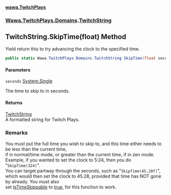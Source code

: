 #### [wawa.TwitchPlays](index.md 'index')
### [Wawa.TwitchPlays.Domains](Wawa.TwitchPlays.Domains.md 'Wawa.TwitchPlays.Domains').[TwitchString](TwitchString.md 'Wawa.TwitchPlays.Domains.TwitchString')

## TwitchString.SkipTime(float) Method

Yield return this to try advancing the clock to the specified time.

```csharp
public static Wawa.TwitchPlays.Domains.TwitchString SkipTime(float seconds);
```
#### Parameters

<a name='Wawa.TwitchPlays.Domains.TwitchString.SkipTime(float).seconds'></a>

`seconds` [System.Single](https://docs.microsoft.com/en-us/dotnet/api/System.Single 'System.Single')

The time to skip to in seconds.

#### Returns
[TwitchString](TwitchString.md 'Wawa.TwitchPlays.Domains.TwitchString')  
A formatted string for Twitch Plays.

### Remarks
  
You must put the full time you wish to skip to, and this time either needs to be less than the current time,  
if in normal/time mode, or greater than the current time, if in zen mode.  
Example, if you wanted to set the clock to 5:24, then you do "`SkipTime(324)`".  
You can target partway through the seconds, such as "`SkipTime(45.28f)`",  
which would then set the clock to 45.28, provided that time has NOT gone by already. You must also  
set [IsTimeSkippable](Twitch_TMod_.IsTimeSkippable().md 'Wawa.TwitchPlays.Twitch<TMod>.IsTimeSkippable') to [true](https://docs.microsoft.com/en-us/dotnet/csharp/language-reference/builtin-types/bool 'https://docs.microsoft.com/en-us/dotnet/csharp/language-reference/builtin-types/bool'), for this function to work.